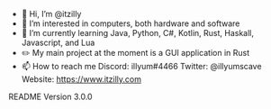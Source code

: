 - 👋 Hi, I’m @itzilly
- 👀 I’m interested in computers, both hardware and software
- 🌱 I’m currently learning Java, Python, C#, Kotlin, Rust, Haskall, Javascript, and Lua
- ✏️ My main project at the moment is a GUI application in Rust
- 📫 How to reach me
        Discord: illyum#4466
        Twitter: @illyumscave
        Website: https://www.itzilly.com
        
README Version 3.0.0
